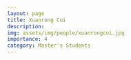 ```yaml
---
layout: page
title: Xuanrong Cui
description: 
img: assets/img/people/xuanrongcui.jpg
importance: 4
category: Master's Students
---
```


